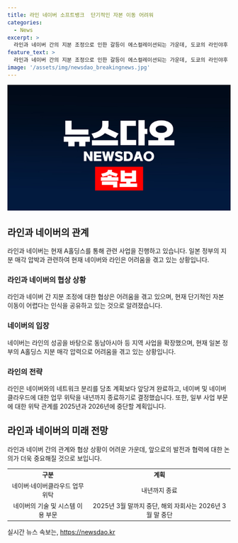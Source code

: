 ```yaml
---
title: 라인 네이버 소프트뱅크  단기적인 자본 이동 어려워
categories:
  - News
excerpt: >
  라인과 네이버 간의 지분 조정으로 인한 갈등이 에스컬레이션되는 가운데, 도쿄의 라인야후 사무실에는 모회사 A홀딩스의 관련 내용이 적힌 출입문이 있어 혼란이 가중되고 있다. 일본 정부의 지분 매각 압박으로 협상이 어려워진 가운데, 라인야후는 네이버와의 관계를 완전히 분리하기로 하고 2025년까지 일본 대상 사업 위탁을 중단할 계획이라고 밝히면서 갈등의 깊이가 고조되고 있다.
feature_text: >
  라인과 네이버 간의 지분 조정으로 인한 갈등이 에스컬레이션되는 가운데, 도쿄의 라인야후 사무실에는 모회사 A홀딩스의 관련 내용이 적힌 출입문이 있어 혼란이 가중되고 있다. 일본 정부의 지분 매각 압박으로 협상이 어려워진 가운데, 라인야후는 네이버와의 관계를 완전히 분리하기로 하고 2025년까지 일본 대상 사업 위탁을 중단할 계획이라고 밝히면서 갈등의 깊이가 고조되고 있다.
image: '/assets/img/newsdao_breakingnews.jpg'
---
```


<p><img src="/assets/img/newsdao_breakingnews.jpg" alt="koreaapp 속보" /></p>

<h2 data-ke-size="size26">라인과 네이버의 관계</h2>

<p data-ke-size="size16">라인과 네이버는 현재 A홀딩스를 통해 관련 사업을 진행하고 있습니다. 일본 정부의 지분 매각 압박과 관련하여 현재 네이버와 라인은 어려움을 겪고 있는 상황입니다.</p>

<h3><b>라인과 네이버의 협상 상황</b></h3>

<p data-ke-size="size16">라인과 네이버 간 지분 조정에 대한 협상은 어려움을 겪고 있으며, 현재 단기적인 자본 이동이 어렵다는 인식을 공유하고 있는 것으로 알려졌습니다.</p>

<h3><b>네이버의 입장</b></h3>

<p data-ke-size="size16">네이버는 라인의 성공을 바탕으로 동남아시아 등 지역 사업을 확장했으며, 현재 일본 정부의 A홀딩스 지분 매각 압력으로 어려움을 겪고 있는 상황입니다.</p>

<h3><b>라인의 전략</b></h3>

<p data-ke-size="size16">라인은 네이버와의 네트워크 분리를 당초 계획보다 앞당겨 완료하고, 네이버 및 네이버 클라우드에 대한 업무 위탁을 내년까지 종료하기로 결정했습니다. 또한, 일부 사업 부문에 대한 위탁 관계를 2025년과 2026년에 중단할 계획입니다.</p>

<h2 data-ke-size="size26">라인과 네이버의 미래 전망</h2>

<p data-ke-size="size16">라인과 네이버 간의 관계와 협상 상황이 어려운 가운데, 앞으로의 발전과 협력에 대한 논의가 더욱 중요해질 것으로 보입니다.</p>

<table>
    <tr>
        <td style="text-align: center;"><b>구분</b></td>
        <td style="text-align: center;"><b>계획</b></td>
    </tr>
    <tr>
        <td style="text-align: center;">네이버·네이버클라우드 업무 위탁</td>
        <td style="text-align: center;">내년까지 종료</td>
    </tr>
    <tr>
        <td style="text-align: center;">네이버의 기술 및 시스템 이용 부문</td>
        <td style="text-align: center;">2025년 3월 말까지 중단, 해외 자회사는 2026년 3월 말 중단</td>
    </tr>
</table>
실시간 뉴스 속보는, <a href="https://newsdao.kr" rel="dofollow">https://newsdao.kr</a>


